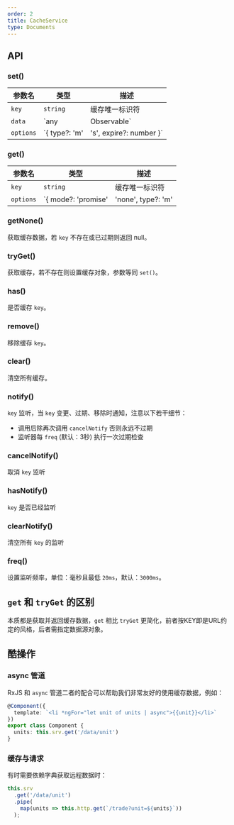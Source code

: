 ```yaml
---
order: 2
title: CacheService
type: Documents
---
```


## API

### set()

| 参数名 | 类型 | 描述 |
| ----- | --- | --- |
| `key` | `string` | 缓存唯一标识符 |
| `data` | `any | Observable<any>` | 缓存数据源，数据源为 `Observable` 时，依然返回 `Observable`，否则返回 `void` |
| `options` | `{ type?: 'm' | 's', expire?: number }` | `type` 存储类型，'m' 表示内存，'s' 表示持久<br>`expire` 过期时间，单位 `秒` |

### get()

| 参数名 | 类型 | 描述 |
| ----- | --- | --- |
| `key` | `string` | 缓存唯一标识符 |
| `options` | `{ mode?: 'promise' | 'none', type?: 'm' | 's', expire?: number }` | `mode` 指定获取缓存的模式：<br>1、`promise` 表示若不存 `key` 则把 `key` 当URL发起请求并缓存且返回 Observable<br>2、`none` 表示直接返回数据若KEY不存在则直接返回 `null`<br><br>`type` 存储类型，'m' 表示内存，'s' 表示持久<br>`expire` 过期时间，单位 `秒` |

### getNone()

获取缓存数据，若 `key` 不存在或已过期则返回 null。

### tryGet()

获取缓存，若不存在则设置缓存对象，参数等同 `set()`。

### has()

是否缓存 `key`。

### remove()

移除缓存 `key`。

### clear()

清空所有缓存。

### notify()

`key` 监听，当 `key` 变更、过期、移除时通知，注意以下若干细节：

- 调用后除再次调用 `cancelNotify` 否则永远不过期
- 监听器每 `freq` (默认：3秒) 执行一次过期检查

### cancelNotify()

取消 `key` 监听

### hasNotify()

`key` 是否已经监听

### clearNotify()

清空所有 `key` 的监听

### freq()

设置监听频率，单位：毫秒且最低 `20ms`，默认：`3000ms`。

## `get` 和 `tryGet` 的区别

本质都是获取并返回缓存数据，`get` 相比 `tryGet` 更简化，前者按KEY即是URL约定的风格，后者需指定数据源对象。

## 酷操作

### async 管道

RxJS 和 `async` 管道二者的配合可以帮助我们非常友好的使用缓存数据，例如：

```ts
@Component({
  template: `<li *ngFor="let unit of units | async">{{unit}}</li>`
})
export class Component {
  units: this.srv.get('/data/unit')
}
```

### 缓存与请求

有时需要依赖字典获取远程数据时：

```ts
this.srv
  .get('/data/unit')
  .pipe(
    map(units => this.http.get(`/trade?unit=${units}`))
  );
```
